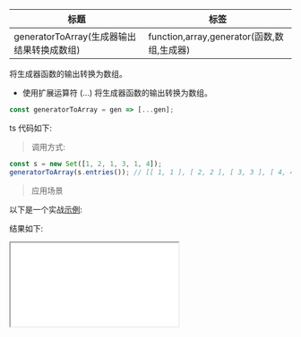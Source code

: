 | 标题                                       | 标签                                       |
| ------------------------------------------ | ------------------------------------------ |
| generatorToArray(生成器输出结果转换成数组) | function,array,generator(函数,数组,生成器) |

将生成器函数的输出转换为数组。

- 使用扩展运算符 (...) 将生成器函数的输出转换为数组。

```js
const generatorToArray = gen => [...gen];
```

ts 代码如下:

<div class="code-editor" data-url="codes/javascript/ts/generator-to-array.ts" data-language="typescript"></div>

> 调用方式:

```js
const s = new Set([1, 2, 1, 3, 1, 4]);
generatorToArray(s.entries()); // [[ 1, 1 ], [ 2, 2 ], [ 3, 3 ], [ 4, 4 ]]
```

> 应用场景

以下是一个实战<a href="codes/javascript/html/generator-to-array.html" target="_blank" rel="noopener noreferrer">示例</a>:

<div class="code-editor" data-url="codes/javascript/html/generator-to-array.html" data-language="html"></div>

结果如下:

<iframe src="codes/javascript/html/generator-to-array.html"></iframe>
